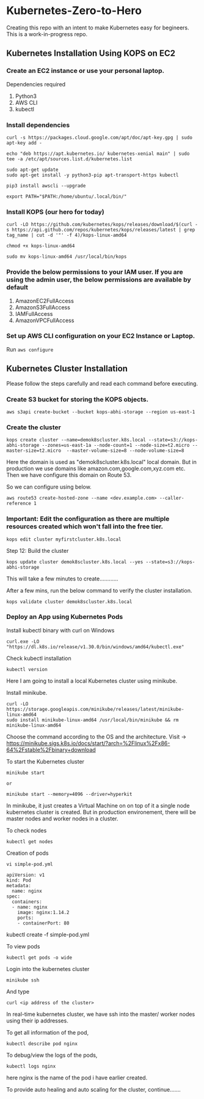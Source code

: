 # Kubernetes-Zero-to-Hero
Creating this repo with an intent to make Kubernetes easy for begineers. This is a work-in-progress repo.

## Kubernetes Installation Using KOPS on EC2

### Create an EC2 instance or use your personal laptop.

Dependencies required 

1. Python3
2. AWS CLI
3. kubectl

###  Install dependencies

```
curl -s https://packages.cloud.google.com/apt/doc/apt-key.gpg | sudo apt-key add -
```

```
echo "deb https://apt.kubernetes.io/ kubernetes-xenial main" | sudo tee -a /etc/apt/sources.list.d/kubernetes.list
```

```
sudo apt-get update
sudo apt-get install -y python3-pip apt-transport-https kubectl
```

```
pip3 install awscli --upgrade
```

```
export PATH="$PATH:/home/ubuntu/.local/bin/"
```

### Install KOPS (our hero for today)

```
curl -LO https://github.com/kubernetes/kops/releases/download/$(curl -s https://api.github.com/repos/kubernetes/kops/releases/latest | grep tag_name | cut -d '"' -f 4)/kops-linux-amd64

chmod +x kops-linux-amd64

sudo mv kops-linux-amd64 /usr/local/bin/kops
```

### Provide the below permissions to your IAM user. If you are using the admin user, the below permissions are available by default

1. AmazonEC2FullAccess
2. AmazonS3FullAccess
3. IAMFullAccess
4. AmazonVPCFullAccess

### Set up AWS CLI configuration on your EC2 Instance or Laptop.

Run `aws configure`

## Kubernetes Cluster Installation 

Please follow the steps carefully and read each command before executing.

### Create S3 bucket for storing the KOPS objects.

```
aws s3api create-bucket --bucket kops-abhi-storage --region us-east-1
```

### Create the cluster 

```
kops create cluster --name=demok8scluster.k8s.local --state=s3://kops-abhi-storage --zones=us-east-1a --node-count=1 --node-size=t2.micro --master-size=t2.micro  --master-volume-size=8 --node-volume-size=8
```
Here the domain is used as "demok8scluster.k8s.local" local domain. But in production we use domains like amazon.com,google.com,xyz.com etc. Then we have configure this domain on Route 53.

So we can configure using below.

```
aws route53 create-hosted-zone --name <dev.example.com> --caller-reference 1
```

### Important: Edit the configuration as there are multiple resources created which won't fall into the free tier.

```
kops edit cluster myfirstcluster.k8s.local
```

Step 12: Build the cluster

```
kops update cluster demok8scluster.k8s.local --yes --state=s3://kops-abhi-storage
```

This will take a few minutes to create............

After a few mins, run the below command to verify the cluster installation.

```
kops validate cluster demok8scluster.k8s.local
```


### Deploy an App using Kubernetes Pods

Install kubectl binary with curl on Windows 

```
curl.exe -LO "https://dl.k8s.io/release/v1.30.0/bin/windows/amd64/kubectl.exe"

```
Check kubectl installation

```
kubectl version
```

Here I am going to install a local Kubernetes cluster using minikube.

Install minikube.

```
curl -LO https://storage.googleapis.com/minikube/releases/latest/minikube-linux-amd64
sudo install minikube-linux-amd64 /usr/local/bin/minikube && rm minikube-linux-amd64
```
Choose the command according to the OS and the architecture. Visit -> https://minikube.sigs.k8s.io/docs/start/?arch=%2Flinux%2Fx86-64%2Fstable%2Fbinary+download

To start the Kubernetes cluster

```
minikube start

or

minikube start --memory=4096 --driver=hyperkit

```

In minikube, it just creates a Virtual Machine on on top of it a single node kubernetes cluster is created. But in production environement, there will be master nodes and worker nodes in a cluster.

To check nodes

```
kubectl get nodes
```

Creation of pods

```
vi simple-pod.yml
```

```
apiVersion: v1
kind: Pod
metadata:
  name: nginx
spec:
  containers:
  - name: nginx
    image: nginx:1.14.2
    ports:
    - containerPort: 80 

```
kubectl create -f simple-pod.yml

To view pods

```
kubectl get pods -o wide
```

Login into the kubernetes cluster

```
minikube ssh
```
And type

```
curl <ip address of the cluster>
```

In real-time kubernetes cluster, we have ssh into the master/ worker nodes using their ip addresses.

To get all information of the pod,

```
kubectl describe pod nginx
```

To debug/view the logs of the pods,

```
kubectl logs nginx
```
here nginx is the name of the pod i have earlier created.


To provide auto healing and auto scaling for the cluster, continue.......

